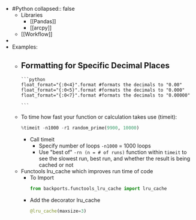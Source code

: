 - #Python
  collapsed:: false
	- Libraries
		- [[Pandas]]
		- [[arcpy]]
	- [[Workflow]]
-
- Examples:
	- Formatting for Specific Decimal Places
		-
		  ```python
		  float_format="{:0<4}".format #formats the decimals to "0.00"
		  float_format="{:0<5}".format #formats the decimals to "0.000"
		  float_format="{:0<7}".format #formats the decimals to "0.00000"
		  
		  ```
	- To time how fast your function or calculation takes use (timeit):
	  ```python
	  %timeit -n1000 -r1 random_prime(9900, 10000)
	  ```
		- Call timeit
			- Specify number of loops `-n1000` = 1000 loops
			- Use "best of" `-rn (n = # of runs)` function within `timeit` to see the slowest run, best run, and whether the result is being cached or not
	- Functools lru_cache which improves run time of code
		- To Import
		  ```python
		  from backports.functools_lru_cache import lru_cache
		  ```
		- Add the decorator lru_cache
		  ```python
		  @lru_cache(maxsize=3)
		  ```
